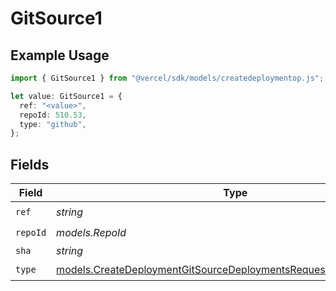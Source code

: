 # GitSource1

## Example Usage

```typescript
import { GitSource1 } from "@vercel/sdk/models/createdeploymentop.js";

let value: GitSource1 = {
  ref: "<value>",
  repoId: 510.53,
  type: "github",
};
```

## Fields

| Field                                                                                                                                        | Type                                                                                                                                         | Required                                                                                                                                     | Description                                                                                                                                  |
| -------------------------------------------------------------------------------------------------------------------------------------------- | -------------------------------------------------------------------------------------------------------------------------------------------- | -------------------------------------------------------------------------------------------------------------------------------------------- | -------------------------------------------------------------------------------------------------------------------------------------------- |
| `ref`                                                                                                                                        | *string*                                                                                                                                     | :heavy_check_mark:                                                                                                                           | N/A                                                                                                                                          |
| `repoId`                                                                                                                                     | *models.RepoId*                                                                                                                              | :heavy_check_mark:                                                                                                                           | N/A                                                                                                                                          |
| `sha`                                                                                                                                        | *string*                                                                                                                                     | :heavy_minus_sign:                                                                                                                           | N/A                                                                                                                                          |
| `type`                                                                                                                                       | [models.CreateDeploymentGitSourceDeploymentsRequestRequestBodyType](../models/createdeploymentgitsourcedeploymentsrequestrequestbodytype.md) | :heavy_check_mark:                                                                                                                           | N/A                                                                                                                                          |